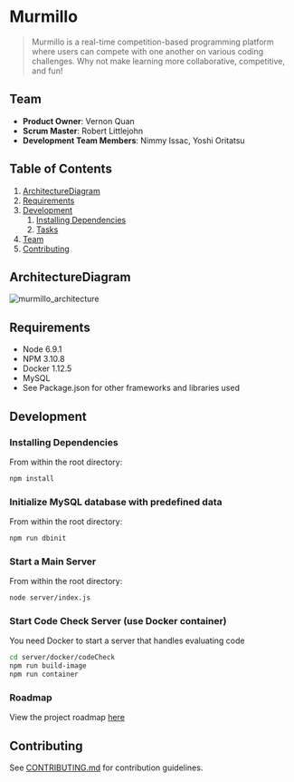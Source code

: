 # Murmillo

> Murmillo is a real-time competition-based programming platform where users can compete with one another on various coding challenges. Why not make learning more collaborative, competitive, and fun!

## Team

  - __Product Owner__: Vernon Quan
  - __Scrum Master__: Robert Littlejohn
  - __Development Team Members__: Nimmy Issac, Yoshi Oritatsu

## Table of Contents
1. [ArchitectureDiagram](#ArchitectureDiagram)
1. [Requirements](#requirements)
1. [Development](#development)
    1. [Installing Dependencies](#installing-dependencies)
    1. [Tasks](#tasks)
1. [Team](#team)
1. [Contributing](#contributing)

## ArchitectureDiagram
![murmillo_architecture](https://cloud.githubusercontent.com/assets/20877349/22123477/979e9578-de40-11e6-8190-d7ce8ab57cea.jpg)

## Requirements
- Node 6.9.1
- NPM 3.10.8
- Docker 1.12.5
- MySQL 
- See Package.json for other frameworks and libraries used

## Development
### Installing Dependencies
From within the root directory:
```sh
npm install
```
### Initialize MySQL database with predefined data
From within the root directory:
```sh
npm run dbinit
```
### Start a Main Server 
From within the root directory:
```sh
node server/index.js
```

### Start Code Check Server (use Docker container)
You need Docker to start a server that handles evaluating code
```sh
cd server/docker/codeCheck
npm run build-image
npm run container
```

### Roadmap
View the project roadmap [here](https://github.com/ResplendentRadishes/Murmillo/issues)

## Contributing
See [CONTRIBUTING.md](CONTRIBUTING.md) for contribution guidelines.


